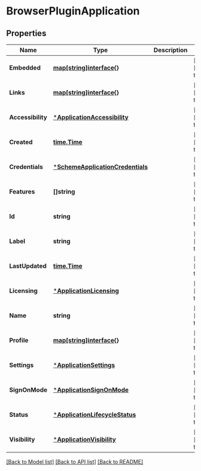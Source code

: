 # BrowserPluginApplication

## Properties
Name | Type | Description | Notes
------------ | ------------- | ------------- | -------------
**Embedded** | [**map[string]interface{}**](interface{}.md) |  | [optional] [default to null]
**Links** | [**map[string]interface{}**](interface{}.md) |  | [optional] [default to null]
**Accessibility** | [***ApplicationAccessibility**](ApplicationAccessibility.md) |  | [optional] [default to null]
**Created** | [**time.Time**](time.Time.md) |  | [optional] [default to null]
**Credentials** | [***SchemeApplicationCredentials**](SchemeApplicationCredentials.md) |  | [optional] [default to null]
**Features** | **[]string** |  | [optional] [default to null]
**Id** | **string** |  | [optional] [default to null]
**Label** | **string** |  | [optional] [default to null]
**LastUpdated** | [**time.Time**](time.Time.md) |  | [optional] [default to null]
**Licensing** | [***ApplicationLicensing**](ApplicationLicensing.md) |  | [optional] [default to null]
**Name** | **string** |  | [optional] [default to null]
**Profile** | [**map[string]interface{}**](interface{}.md) |  | [optional] [default to null]
**Settings** | [***ApplicationSettings**](ApplicationSettings.md) |  | [optional] [default to null]
**SignOnMode** | [***ApplicationSignOnMode**](ApplicationSignOnMode.md) |  | [optional] [default to null]
**Status** | [***ApplicationLifecycleStatus**](ApplicationLifecycleStatus.md) |  | [optional] [default to null]
**Visibility** | [***ApplicationVisibility**](ApplicationVisibility.md) |  | [optional] [default to null]

[[Back to Model list]](../README.md#documentation-for-models) [[Back to API list]](../README.md#documentation-for-api-endpoints) [[Back to README]](../README.md)

